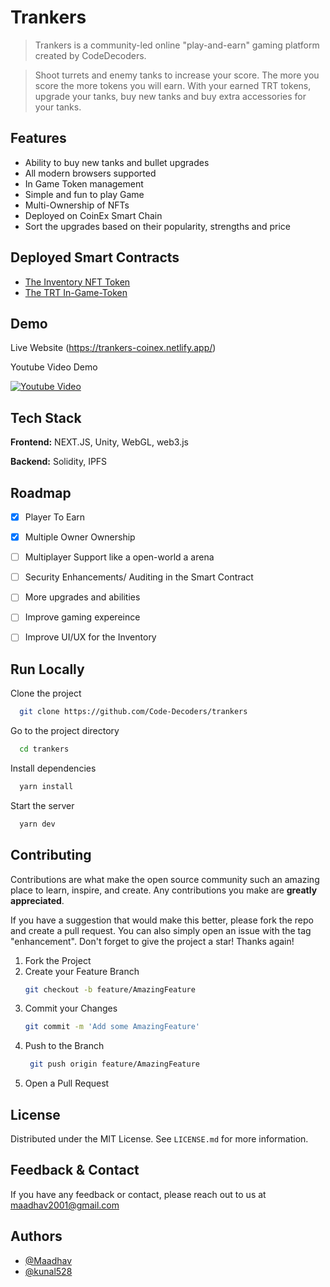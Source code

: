 # Trankers

> Trankers is a community-led online "play-and-earn" gaming platform created by CodeDecoders.

> Shoot turrets and enemy tanks to increase your score. The more you score the more tokens you will earn.
> With your earned TRT tokens, upgrade your tanks, buy new tanks and buy extra accessories for your tanks.

 
## Features

- Ability to buy new tanks and bullet upgrades
- All modern browsers supported
- In Game Token management
- Simple and fun to play Game
- Multi-Ownership of NFTs
- Deployed on CoinEx Smart Chain
- Sort the upgrades based on their popularity, strengths and price

## Deployed Smart Contracts

- [The Inventory NFT Token](https://testnet.coinex.net/address/0xbB073a854C08b342c0Aaa2128D17d313c37a1D8C)
- [The TRT In-Game-Token](https://testnet.coinex.net/address/0x76bCCA93D28391dc8af7A343C69ABd8221b443dB)

## Demo

Live Website (https://trankers-coinex.netlify.app/)

Youtube Video Demo

[![Youtube Video](https://img.youtube.com/vi/Sk7vp1R0h_k/sddefault.jpg)](https://youtu.be/txrtahTFHrw)



## Tech Stack

**Frontend:** NEXT.JS, Unity, WebGL, web3.js

**Backend:** Solidity, IPFS
## Roadmap

- [x]  Player To Earn
- [x]  Multiple Owner Ownership
- [ ]  Multiplayer Support like a open-world a arena
- [ ]  Security Enhancements/ Auditing in the Smart Contract
- [ ]  More upgrades and abilities
- [ ]  Improve gaming expereince
- [ ]  Improve UI/UX for the Inventory


## Run Locally

Clone the project

```bash
  git clone https://github.com/Code-Decoders/trankers
```

Go to the project directory

```bash
  cd trankers
```

Install dependencies

```bash
  yarn install
```

Start the server

```bash
  yarn dev
```


## Contributing

Contributions are what make the open source community such an amazing place to learn, inspire, and create. Any contributions you make are **greatly appreciated**.

If you have a suggestion that would make this better, please fork the repo and create a pull request. You can also simply open an issue with the tag "enhancement".
Don't forget to give the project a star! Thanks again!

1. Fork the Project
2. Create your Feature Branch
   ```sh
   git checkout -b feature/AmazingFeature
   ```
3. Commit your Changes 
    ```sh
    git commit -m 'Add some AmazingFeature'
    ```
4. Push to the Branch 
   ```sh
    git push origin feature/AmazingFeature
    ```
6. Open a Pull Request

## License

Distributed under the MIT License. See `LICENSE.md` for more information.
    
## Feedback & Contact

If you have any feedback or contact, please reach out to us at maadhav2001@gmail.com


## Authors

- [@Maadhav](https://www.github.com/Maadhav)
- [@kunal528](https://www.github.com/kunal528)

